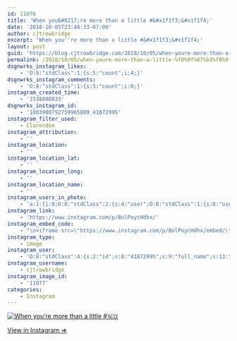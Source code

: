 ```yaml
---
id: 11076
title: 'When you&#8217;re more than a little #&#x1f1f3;&#x1f1f4;'
date: '2018-10-05T23:40:33-07:00'
author: cjtrowbridge
excerpt: 'When you''re more than a little #&#x1f1f3;&#x1f1f4;'
layout: post
guid: 'https://blog.cjtrowbridge.com/2018/10/05/when-youre-more-than-a-little-%f0%9f%87%b3%f0%9f%87%b4/'
permalink: /2018/10/05/when-youre-more-than-a-little-%f0%9f%87%b3%f0%9f%87%b4/
dsgnwrks_instagram_likes:
    - 'O:8:"stdClass":1:{s:5:"count";i:4;}'
dsgnwrks_instagram_comments:
    - 'O:8:"stdClass":1:{s:5:"count";i:0;}'
instagram_created_time:
    - '1538808033'
dsgnwrks_instagram_id:
    - '1883980792759965809_41872995'
instagram_filter_used:
    - Clarendon
instagram_attribution:
    - ''
instagram_location:
    - ''
instagram_location_lat:
    - ''
instagram_location_long:
    - ''
instagram_location_name:
    - ''
instagram_users_in_photo:
    - 'a:1:{i:0;O:8:"stdClass":2:{s:4:"user";O:8:"stdClass":1:{s:8:"username";s:11:"the_trowbro";}s:8:"position";O:8:"stdClass":2:{s:1:"x";d:0.6324074;s:1:"y";d:0.48796296;}}}'
instagram_link:
    - 'https://www.instagram.com/p/BolPoycHdhx/'
instagram_embed_code:
    - "\n<iframe src=\"https://www.instagram.com/p/BolPoycHdhx/embed/\" width=\"612\" height=\"710\" frameborder=\"0\" scrolling=\"no\" allowtransparency=\"true\" class=\"insta-image-embed\"></iframe>\n"
instagram_type:
    - image
instagram_user:
    - 'O:8:"stdClass":4:{s:2:"id";s:8:"41872995";s:9:"full_name";s:13:"CJ Trowbridge";s:15:"profile_picture";s:141:"https://scontent.cdninstagram.com/vp/f84f0a6bdeca4ac376593587c3ce821c/5C56ED1C/t51.2885-19/s150x150/13724650_1188772791164794_142557231_a.jpg";s:8:"username";s:12:"cjtrowbridge";}'
instagram_username:
    - cjtrowbridge
instagram_image_id:
    - '11077'
categories:
    - Instagram
---
```


[![When you’re more than a little #🇳🇴](https://blog.cjtrowbridge.com/wp-content/uploads/2018/10/1538808033-1-1.jpg)](https://www.instagram.com/p/BolPoycHdhx/)

[View in Instagram ⇒](https://www.instagram.com/p/BolPoycHdhx/)